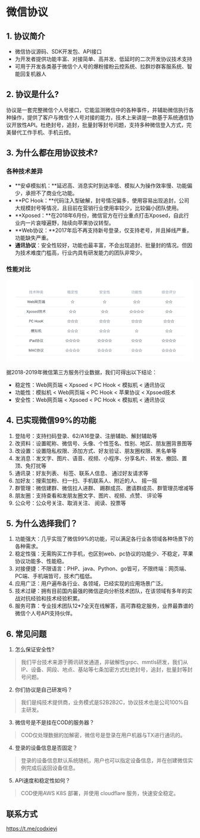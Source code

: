 # 微信协议

## 1. 协议简介

- 微信协议源码、SDK开发包、API接口
- 为开发者提供功能丰富、对接简单、高并发、低延时的二次开发协议技术支持
- 可用于开发各类基于微信个人号的爆粉接粉云控系统、拉群炒群客服系统、智能回复机器人

## 2. 协议是什么?

协议是一套完整微信个人号接口，它能监测微信中的各种事件，并辅助微信执行各种操作，提供了客户与微信个人号对接的能力，技术上来讲是一款基于系统通信协议开放性API。杜绝封号，追封，批量封等封号问题，支持多种微信登入方式，完美替代工作手机、手机云控。

## 3. 为什么都在用协议技术?

### 各种技术差异

- **安卓模拟机：**延迟高、消息实时到达率低、模拟人为操作效率慢、功能偏少，承担不了商业化功能。
- **PC Hook：**代码注入型破解，封号情况偏多，使用容易出现追封，公司大规模封号等情况，且目前在营销行业使用率较少，比较偏小团队使用。
- **Xposed：**在2018年6月份，微信官方在行业重点打击Xposed，自此行业内一片哀嚎遍野，陆续向苹果协议转型。
- **Web协议：**2017年后不再支持新号登录，仅支持老号，并且掉线严重，功能缺失严重。
- **通讯协议**：安全性较好，功能也最丰富，不会出现追封、批量封的情况。但因为技术难度门槛高，行业内具有研发能力的团队非常少。

### 性能对比

![微控api技术对比表](https://github.com/Codbaby/WeChat/blob/main/Resources/%E5%8D%8F%E8%AE%AE%E6%8A%80%E6%9C%AF%E7%B1%BB%E5%9E%8B%E5%AF%B9%E6%AF%94%E8%A1%A8.jpg)

据2018-2019年微信第三方服务行业数据，我们可得出以下结论：

- 稳定性：Web网页端 < Xpsoed < PC Hook <  模拟机 < 通讯协议
- 功能性：模拟机 < Web网页端 <  PC Hook < 苹果协议 <  Xpsoed技术 
- 安全性：Web网页端 <  Xpsoed < PC Hook < 模拟机 <  通讯协议

## 4. 已实现微信99%的功能

1. 登陆号：支持扫码登录、62/A16登录、注册辅助、解封辅助等
2. 改资料：设置昵称、微信号、头像、个性签名、性别、地区、朋友圈背景图等
3. 改设置：设置隐私权限、添加方式、好友验证、朋友圈权限、黑名单等
4. 发消息：发文字、图片、语音、视频、小程序、分享名片、转发、撤回、置顶、免打扰等
5. 通讯录：好友列表、 标签、联系人信息、 通过好友请求等
6. 加好友：搜索加粉、扫一扫、手机联系人、附近的人、 摇一摇
7. 群管理：微信建群、微信拉人进群、 踢群成员、邀请群成员、群管理员增减等
8. 朋友圈：支持查看和发朋友圈文字、图片、视频、点赞、 评论等
9. 公众号：公众号关注、取消关注、 阅读、投票等

## 5. 为什么选择我们？

1. 功能强大：几乎实现了微信99%的功能，可以满足各行业各领域各种场景下的各种需求。
2. 稳定性强：无需购买工作手机，也区别web、pc协议的功能少、不稳定，苹果协议功能多、性能稳。
3. 对接便捷：不限语言：PHP、java、Python、go皆可，不限终端：网页端、PC端、手机端皆可，技术门槛低。
4. 应用广泛：用户遍布各行业、各领域，已经实现的应用场景广泛。
5. 技术过硬：拥有目前国内最强的微信逆向分析技术团队，在该领域有多年的实战对抗经验和技术经验积累。
6. 服务可靠：专业技术团队12*7全天在线解答，高可靠稳定服务，业界最靠谱的微信个人号API支持伙伴。

## 6. 常见问题

1. 怎么保证安全性?
> 我们平台技术来源于腾讯研发通道，非破解性grpc、mmtls研发，我们从IP、设备、网段、地点、基站等七条加密方式杜绝封号，追封，批量封等封号问题。
2. 你们协议是自己研发吗？
> 我们是纯技术提供商，业务模式是S2B2B2C，协议技术也是公司100%自主研发。
3. 微信号是不是挂在COD的服务器？
> COD仅处理数据的加解密，微信号是登录在用户机器与TX进行通讯的。
4. 登录的设备信息是否固定？
> 登录的设备信息默认系统随机，用户也可以指定设备信息，并在创建微信实例完成后返回设备信息。
5. API速度和稳定性如何？
> COD使用AWS K8S 部署，并使用 cloudflare 服务，快速安全稳定。

## 联系方式

https://t.me/codxieyi
